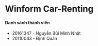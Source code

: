 # Winform Car-Renting

#### Danh sách thành viên 
- 20161347 - Nguyễn Bùi Minh Nhật
- 20110043 - Định Quân